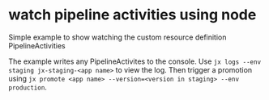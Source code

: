 # watch pipeline activities using node

Simple example to show watching the custom resource definition PipelineActivities

The example writes any PipelineActivites to the console. Use `jx logs --env staging jx-staging-<app name>` to view the log. Then trigger a promotion using `jx promote <app name> --version=<version in staging> --env production`.  
